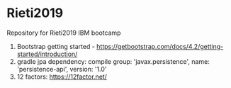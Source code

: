 # Rieti2019
Repository for Rieti2019 IBM bootcamp

1. Bootstrap getting started - https://getbootstrap.com/docs/4.2/getting-started/introduction/
2. gradle jpa dependency: compile group: 'javax.persistence', name: 'persistence-api', version: '1.0'
3. 12 factors: https://12factor.net/
